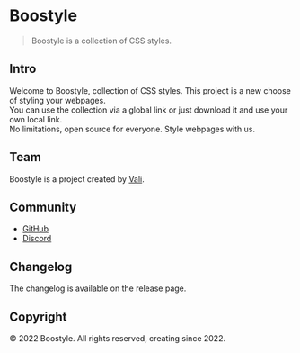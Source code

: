 # Boostyle

> Boostyle is a collection of CSS styles.

## Intro

Welcome to Boostyle, collection of CSS styles. This project is a new choose of styling your webpages.<br>You can use the collection via a global link or just download it and use your own local link.<br>No limitations, open source for everyone. Style webpages with us.

## Team

Boostyle is a project created by [Vali](https://github.com/DevVali/).

## Community

- [GitHub](https://github.com/DevVali/boostyle)
- [Discord](https://discord.gg/dsTTyA7MuQ)

## Changelog

The changelog is available on the release page.

## Copyright

© 2022 Boostyle. All rights reserved, creating since 2022.

